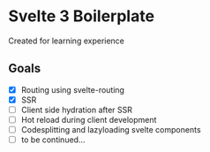 # Svelte 3 Boilerplate

Created for learning experience

## Goals
- [x] Routing using svelte-routing
- [x] SSR
- [ ] Client side hydration after SSR
- [ ] Hot reload during client development
- [ ] Codesplitting and lazyloading svelte components
- [ ] to be continued...
